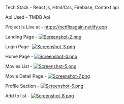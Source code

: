 Tech Stack - React js,
             Html/Css,
             Firebase,
             Context api
             
Api Used -   TMDB Api


Project is Live at - https://netflixagain.netlify.app




Landing Page -
[![Screenshot-2.png](https://i.postimg.cc/FFgYpgHf/Screenshot-2.png)](https://postimg.cc/yWx6YR9B)


Login Page-
[![Screenshot-3.png](https://i.postimg.cc/9FDj0CKW/Screenshot-3.png)](https://postimg.cc/MvJLr2z4)

 Home Page -
 [![Screenshot-4.png](https://i.postimg.cc/tJXGB3Zm/Screenshot-4.png)](https://postimg.cc/BLwz61Cx)
 
 
 Movies List -
 [![Screenshot-5.png](https://i.postimg.cc/HkfGqD8M/Screenshot-5.png)](https://postimg.cc/75MQzRVP)
 
 Movie Detail Page -
 [![Screenshot-7.png](https://i.postimg.cc/Y9MP7prv/Screenshot-7.png)](https://postimg.cc/sBHm9CZz)
 
 
 Profile Section -
 [![Screenshot-6.png](https://i.postimg.cc/FKBxWNft/Screenshot-6.png)](https://postimg.cc/67CRTsLz)


Add to list -
[![Screenshot-8.png](https://i.postimg.cc/Fs8nRbF5/Screenshot-8.png)](https://postimg.cc/xcGPpzbt)
